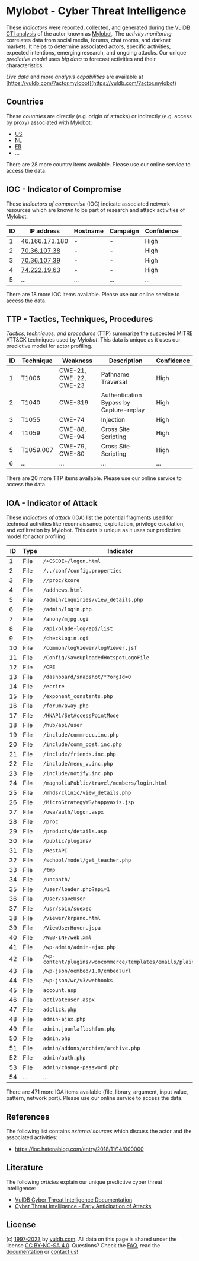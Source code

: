 # Mylobot - Cyber Threat Intelligence

These _indicators_ were reported, collected, and generated during the [VulDB CTI analysis](https://vuldb.com/?kb.cti) of the actor known as [Mylobot](https://vuldb.com/?actor.mylobot). The _activity monitoring_ correlates data from social media, forums, chat rooms, and darknet markets. It helps to determine associated actors, specific activities, expected intentions, emerging research, and ongoing attacks. Our unique _predictive model_ uses _big data_ to forecast activities and their characteristics.

_Live data_ and more _analysis capabilities_ are available at [https://vuldb.com/?actor.mylobot](https://vuldb.com/?actor.mylobot)

## Countries

These _countries_ are directly (e.g. origin of attacks) or indirectly (e.g. access by proxy) associated with Mylobot:

* [US](https://vuldb.com/?country.us)
* [NL](https://vuldb.com/?country.nl)
* [FR](https://vuldb.com/?country.fr)
* ...

There are 28 more country items available. Please use our online service to access the data.

## IOC - Indicator of Compromise

These _indicators of compromise_ (IOC) indicate associated network resources which are known to be part of research and attack activities of Mylobot.

ID | IP address | Hostname | Campaign | Confidence
-- | ---------- | -------- | -------- | ----------
1 | [46.166.173.180](https://vuldb.com/?ip.46.166.173.180) | - | - | High
2 | [70.36.107.38](https://vuldb.com/?ip.70.36.107.38) | - | - | High
3 | [70.36.107.39](https://vuldb.com/?ip.70.36.107.39) | - | - | High
4 | [74.222.19.63](https://vuldb.com/?ip.74.222.19.63) | - | - | High
5 | ... | ... | ... | ...

There are 18 more IOC items available. Please use our online service to access the data.

## TTP - Tactics, Techniques, Procedures

_Tactics, techniques, and procedures_ (TTP) summarize the suspected MITRE ATT&CK techniques used by _Mylobot_. This data is unique as it uses our predictive model for actor profiling.

ID | Technique | Weakness | Description | Confidence
-- | --------- | -------- | ----------- | ----------
1 | T1006 | CWE-21, CWE-22, CWE-23 | Pathname Traversal | High
2 | T1040 | CWE-319 | Authentication Bypass by Capture-replay | High
3 | T1055 | CWE-74 | Injection | High
4 | T1059 | CWE-88, CWE-94 | Cross Site Scripting | High
5 | T1059.007 | CWE-79, CWE-80 | Cross Site Scripting | High
6 | ... | ... | ... | ...

There are 20 more TTP items available. Please use our online service to access the data.

## IOA - Indicator of Attack

These _indicators of attack_ (IOA) list the potential fragments used for technical activities like reconnaissance, exploitation, privilege escalation, and exfiltration by Mylobot. This data is unique as it uses our predictive model for actor profiling.

ID | Type | Indicator | Confidence
-- | ---- | --------- | ----------
1 | File | `/+CSCOE+/logon.html` | High
2 | File | `/../conf/config.properties` | High
3 | File | `//proc/kcore` | Medium
4 | File | `/addnews.html` | High
5 | File | `/admin/inquiries/view_details.php` | High
6 | File | `/admin/login.php` | High
7 | File | `/anony/mjpg.cgi` | High
8 | File | `/api/blade-log/api/list` | High
9 | File | `/checkLogin.cgi` | High
10 | File | `/common/logViewer/logViewer.jsf` | High
11 | File | `/Config/SaveUploadedHotspotLogoFile` | High
12 | File | `/CPE` | Low
13 | File | `/dashboard/snapshot/*?orgId=0` | High
14 | File | `/ecrire` | Low
15 | File | `/exponent_constants.php` | High
16 | File | `/forum/away.php` | High
17 | File | `/HNAP1/SetAccessPointMode` | High
18 | File | `/hub/api/user` | High
19 | File | `/include/commrecc.inc.php` | High
20 | File | `/include/comm_post.inc.php` | High
21 | File | `/include/friends.inc.php` | High
22 | File | `/include/menu_v.inc.php` | High
23 | File | `/include/notify.inc.php` | High
24 | File | `/magnoliaPublic/travel/members/login.html` | High
25 | File | `/mhds/clinic/view_details.php` | High
26 | File | `/MicroStrategyWS/happyaxis.jsp` | High
27 | File | `/owa/auth/logon.aspx` | High
28 | File | `/proc` | Low
29 | File | `/products/details.asp` | High
30 | File | `/public/plugins/` | High
31 | File | `/RestAPI` | Medium
32 | File | `/school/model/get_teacher.php` | High
33 | File | `/tmp` | Low
34 | File | `/uncpath/` | Medium
35 | File | `/user/loader.php?api=1` | High
36 | File | `/User/saveUser` | High
37 | File | `/usr/sbin/suexec` | High
38 | File | `/viewer/krpano.html` | High
39 | File | `/ViewUserHover.jspa` | High
40 | File | `/WEB-INF/web.xml` | High
41 | File | `/wp-admin/admin-ajax.php` | High
42 | File | `/wp-content/plugins/woocommerce/templates/emails/plain/` | High
43 | File | `/wp-json/oembed/1.0/embed?url` | High
44 | File | `/wp-json/wc/v3/webhooks` | High
45 | File | `account.asp` | Medium
46 | File | `activateuser.aspx` | High
47 | File | `adclick.php` | Medium
48 | File | `admin-ajax.php` | High
49 | File | `admin.joomlaflashfun.php` | High
50 | File | `admin.php` | Medium
51 | File | `admin/addons/archive/archive.php` | High
52 | File | `admin/auth.php` | High
53 | File | `admin/change-password.php` | High
54 | ... | ... | ...

There are 471 more IOA items available (file, library, argument, input value, pattern, network port). Please use our online service to access the data.

## References

The following list contains _external sources_ which discuss the actor and the associated activities:

* https://ioc.hatenablog.com/entry/2018/11/14/000000

## Literature

The following _articles_ explain our unique predictive cyber threat intelligence:

* [VulDB Cyber Threat Intelligence Documentation](https://vuldb.com/?kb.cti)
* [Cyber Threat Intelligence - Early Anticipation of Attacks](https://www.scip.ch/en/?labs.20201022)

## License

(c) [1997-2023](https://vuldb.com/?kb.changelog) by [vuldb.com](https://vuldb.com/?kb.about). All data on this page is shared under the license [CC BY-NC-SA 4.0](https://creativecommons.org/licenses/by-nc-sa/4.0/). Questions? Check the [FAQ](https://vuldb.com/?kb.faq), read the [documentation](https://vuldb.com/?kb) or [contact us](https://vuldb.com/?contact)!
